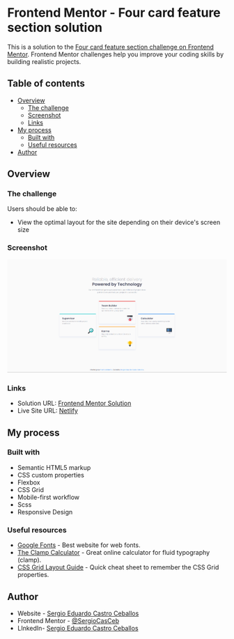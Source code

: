 # Frontend Mentor - Four card feature section solution

This is a solution to the [Four card feature section challenge on Frontend Mentor](https://www.frontendmentor.io/challenges/four-card-feature-section-weK1eFYK). Frontend Mentor challenges help you improve your coding skills by building realistic projects.

## Table of contents

- [Overview](#overview)
  - [The challenge](#the-challenge)
  - [Screenshot](#screenshot)
  - [Links](#links)
- [My process](#my-process)
  - [Built with](#built-with)
  - [Useful resources](#useful-resources)
- [Author](#author)

## Overview

### The challenge

Users should be able to:

- View the optimal layout for the site depending on their device's screen size

### Screenshot

![Solution screenshot](./solution-screenshot.png)

### Links

- Solution URL: [Frontend Mentor Solution](https://www.frontendmentor.io/solutions/responsive-four-card-feature-with-scss-and-css-grid-glbSVXKDcj)
- Live Site URL: [Netlify](https://your-live-site-url.com)

## My process

### Built with

- Semantic HTML5 markup
- CSS custom properties
- Flexbox
- CSS Grid
- Mobile-first workflow
- Scss
- Responsive Design

### Useful resources

- [Google Fonts](https://fonts.google.com/) - Best website for web fonts.
- [The Clamp Calculator](https://royalfig.github.io/fluid-typography-calculator/) - Great online calculator for fluid typography (clamp).
- [CSS Grid Layout Guide](https://css-tricks.com/snippets/css/complete-guide-grid/) - Quick cheat sheet to remember the CSS Grid properties.

## Author

- Website - [Sergio Eduardo Castro Ceballos](https://sergiocas.com/)
- Frontend Mentor - [@SergioCasCeb](https://www.frontendmentor.io/profile/SergioCasCeb)
- LInkedIn- [Sergio Eduardo Castro Ceballos](www.linkedin.com/in/sergio-eduardo-castro-ceballos)
